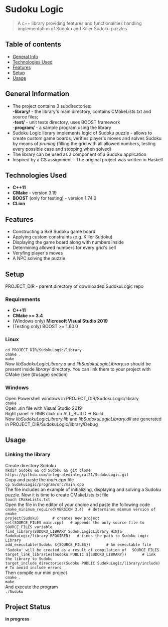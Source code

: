 # Sudoku Logic
> A c++ library providing features and functionalities handling implementation of Sudoku and Killer Sudoku puzzles.
 ## Table of contents
 * [General Info](#general-information)
 * [Technologies Used](#technologies-used)
 * [Features](#features)
 * [Setup](#setup)
 * [Usage](#usage)
 ## General Information
  - The project contains 3 subdirectories: <br/>
    -**library/** - the library's main directory, contains CMakeLists.txt and source files;<br/>
    -**test/** - unit tests directory, uses BOOST framework<br/>
    -**program/** - a sample program using the library<br/>
  - Sudoku Logic library implements logic of Sudoku puzzle - allows to create custom game boards, verifies player's moves and solves Sudoku by means of *pruning* (filling the grid with all allowed numbers, testing every possible case and stopping when solved)<br/>
  - The library can be used as a component of a Sudoku application<br/>
  - Inspired by a CS assignment - The original project was written in Haskell <br/>
 ## Technologies Used
  - **C++11**
  - **CMake** - version 3.19
  - **BOOST** (only for testing) - version 1.74.0
  - **CLion**
 ## Features
  - Constructing a 9x9 Sudoku game board
  - Applying custom constraints (e.g. Killer Sudoku)
  - Displaying the game board along with numbers inside
  - Determining allowed numbers for every grid's cell
  - Veryfing player's moves
  - A NPC solving the puzzle
 ## Setup   
  PROJECT_DIR - parent directory of downloaded SudokuLogic repo
  ### Requirements 
   - **C++11**
   - **CMake >= 3.4**
   - (Windows only) **Microsoft Visual Studio 2019**
   - (Testing only) BOOST >= 1.60.0
  ### Linux 
  `cd PROJECT_DIR/SudokuLogic/library`<br/>
  `cmake .`<br/>
  `make`<br/>
  Now *libSudokuLogicLibrary.a* and *libSudokuLogicLibrary.so* should be present inside *library/* directory. You can link them to your project with CMake (see (#usage) section)
  ### Windows
  Open Powershell windows in PROJECT_DIR/SudokuLogic/library<br/>
  `cmake .`<br/>
  Open .sln file with Visual Studio 2019<br/>
  Right panel -> RMB click on ALL_BUILD -> Build<br/>
  Now *libSudokuLogicLibrary.lib* and *libSudokuLogicLibrary.dll* are generated in PROJECT_DIR/SudokuLogic/library/Debug<br/>
 ## Usage
  ### Linking the library
  Create directory Sudoku<br/>
  `mkdir Sudoku && cd Sudoku && git clone https://github.com/integratedintegral21/SudokuLogic.git` <br/>
  Copy and paste the *main.cpp* file<br/>
  `cp SudokuLogic/program/src/main.cpp`<br/>
  The file includes an example of initializing, displaying and solving a Sudoku puzzle. Now it is time to create CMakeLists.txt file<br/>
  `touch CMakeLists.txt`<br/>
  Open the file in the editor of your choice and paste the following code<br/>
  `cmake_minimum_required(VERSION 3.4)	# determines minmum version of cmake	`<br/>
  `project(Sudoku)		# creates new project  `<br/>
  `set(SOURCE_FILES main.cpp)	# appends the only source file to SOURCE_FILES variable  `<br/>
  `find_library(SUDOKU_LIBRARY SudokuLogicLibrary HINTS SudokuLogic/library REQUIRED)	# finds the path to Sudoku Logic Library `<br/>
  `add_executable(Sudoku ${SOURCE_FILES})		# An executable file 'Sudoku' will be created as a result of compilation of  `
  `SOURCE_FILES`<br/>
  `target_link_libraries(Sudoku PUBLIC ${SUDOKU_LIBRARY})		# Link the library to Sudoku`<br/>
  `target_include_directories(Sudoku PUBLIC SudokuLogic/library/include)		# To avoid include errors`<br/>
  Then compile our mini project<br/>
  `cmake .`<br/>
  `make`<br/>
  And execute the program<br/>
  `./Sudoku`<br/>
 ## Project Status
  __in progress__
 

